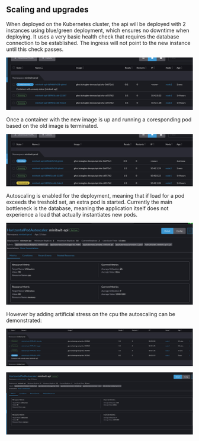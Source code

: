 ## Scaling and upgrades
When deployed on the Kubernetes cluster, the api will be deployed with 2 instances using blue/green deployment, which ensures no downtime when deploying.
It uses a very basic health check that requires the database connection to be established. The ingress will not point to the new instance until this check passes.

![Blue/Green rollout](images/bluegreen.png)  

Once a container with the new image is up and running a coresponding pod based on the old image is terminated.

![Container termination](images/bluegreen2.png)  



Autoscaling is enabled for the deployment, meaning that if load for a pod exceeds the treshold set, an extra pod is started.
Currently the main bottleneck is the database, meaning the application itself does not experience a load that actually instantiates new pods.

![Horizontal autoscaler](images/autoscaler.png)  


However by adding artificial stress on the cpu the autoscaling can be demonstrated:



![Autoscaled pods](images/4repl.png)  

![After autoscaling](images/res.png)  